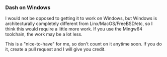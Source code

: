 ### Dash on Windows

I would not be opposed to getting it to work on Windows, but Windows is architecturally completely different from Linx/MacOS/FreeBSD/etc, so I think this would require a little more work. If you use the Mingw64 toolchain, the work may be a lot less.

This is a "nice-to-have" for me, so don't count on it anytime soon. If you do it, create a pull request and I will give you credit.

